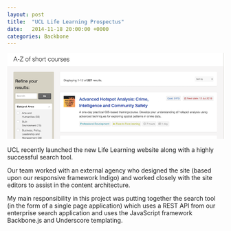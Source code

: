 ```yaml
---
layout: post
title:  "UCL Life Learning Prospectus"
date:   2014-11-18 20:00:00 +0000
categories: Backbone 
---
```

<img src="/assets/images/lifelearning.png" alt="Life learning" class="img-md img-pull-right"/>

UCL recently launched the new Life Learning website along with a highly
successful search tool.

Our team worked with an external agency who designed the site (based upon our responsive framework Indigo) and worked closely with the site editors to assist in the content architecture.

My main responsibility in this project was putting together the search tool
(in the form of a single page application) which uses a REST API from our
enterprise search application and uses the JavaScript framework Backbone.js and
Underscore templating.
